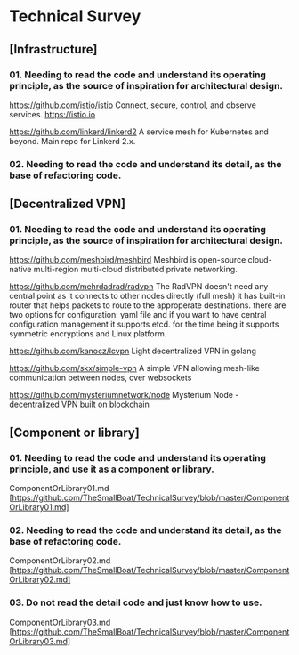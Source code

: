 # Technical Survey

## [Infrastructure]

### 01. Needing to read the code and understand its operating principle, as the source of inspiration for architectural design.

https://github.com/istio/istio 
Connect, secure, control, and observe services. https://istio.io

https://github.com/linkerd/linkerd2 
A service mesh for Kubernetes and beyond. Main repo for Linkerd 2.x.

### 02. Needing to read the code and understand its detail, as the base of refactoring code.


## [Decentralized VPN]

### 01. Needing to read the code and understand its operating principle, as the source of inspiration for architectural design.

https://github.com/meshbird/meshbird 
Meshbird is open-source cloud-native multi-region multi-cloud distributed private networking.

https://github.com/mehrdadrad/radvpn 
The RadVPN doesn't need any central point as it connects to other nodes directly (full mesh) it has built-in router that helps packets to route to the approperate destinations. there are two options for configuration: yaml file and if you want to have central configuration management it supports etcd. for the time being it supports symmetric encryptions and Linux platform.

https://github.com/kanocz/lcvpn 
Light decentralized VPN in golang

https://github.com/skx/simple-vpn
A simple VPN allowing mesh-like communication between nodes, over websockets

https://github.com/mysteriumnetwork/node
Mysterium Node - decentralized VPN built on blockchain

## [Component or library]

### 01. Needing to read the code and understand its operating principle, and use it as a component or library.
ComponentOrLibrary01.md
[https://github.com/TheSmallBoat/TechnicalSurvey/blob/master/ComponentOrLibrary01.md]


### 02. Needing to read the code and understand its detail, as the base of refactoring code.
ComponentOrLibrary02.md
[https://github.com/TheSmallBoat/TechnicalSurvey/blob/master/ComponentOrLibrary02.md]

### 03. Do not read the detail code and just know how to use. 
ComponentOrLibrary03.md
[https://github.com/TheSmallBoat/TechnicalSurvey/blob/master/ComponentOrLibrary03.md]

